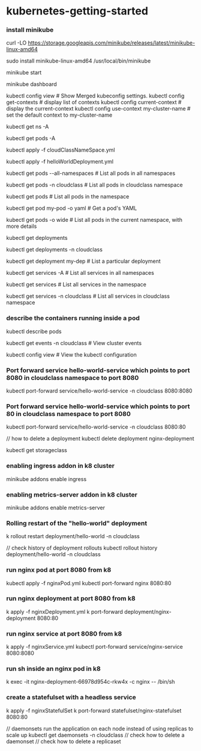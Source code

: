 # kubernetes-getting-started

### install minikube

curl -LO https://storage.googleapis.com/minikube/releases/latest/minikube-linux-amd64

sudo install minikube-linux-amd64 /usr/local/bin/minikube

minikube start

minikube dashboard

kubectl config view # Show Merged kubeconfig settings.
kubectl config get-contexts # display list of contexts
kubectl config current-context # display the current-context
kubectl config use-context my-cluster-name # set the default context to my-cluster-name

kubectl get ns -A

kubectl get pods -A

kubectl apply -f cloudClassNameSpace.yml

kubectl apply -f helloWorldDeployment.yml

kubectl get pods --all-namespaces # List all pods in all namespaces

kubectl get pods -n cloudclass # List all pods in cloudclass namespace

kubectl get pods # List all pods in the namespace

kubectl get pod my-pod -o yaml # Get a pod's YAML

kubectl get pods -o wide # List all pods in the current namespace, with more details

kubectl get deployments

kubectl get deployments -n cloudclass

kubectl get deployment my-dep # List a particular deployment

kubectl get services -A # List all services in all namespaces

kubectl get services # List all services in the namespace

kubectl get services -n cloudclass # List all services in cloudclass namespace

### describe the containers running inside a pod

kubectl describe pods <pod name>

kubectl get events -n cloudclass # View cluster events

kubectl config view # View the kubectl configuration

### Port forward service hello-world-service which points to port 8080 in cloudclass namespace to port 8080

kubectl port-forward service/hello-world-service -n cloudclass 8080:8080

### Port forward service hello-world-service which points to port 80 in cloudclass namespace to port 8080

kubectl port-forward service/hello-world-service -n cloudclass 8080:80

// how to delete a deployment
kubectl delete deployment nginx-deployment

kubectl get storageclass

### enabling ingress addon in k8 cluster

minikube addons enable ingress

### enabling metrics-server addon in k8 cluster

minikube addons enable metrics-server

### Rolling restart of the "hello-world" deployment

k rollout restart deployment/hello-world -n cloudclass

// check history of deployment rollouts
kubectl rollout history deployment/hello-world -n cloudclass

### run nginx pod at port 8080 from k8

kubectl apply -f nginxPod.yml
kubectl port-forward nginx 8080:80

### run nginx deployment at port 8080 from k8

k apply -f nginxDeployment.yml
k port-forward deployment/nginx-deployment 8080:80

### run nginx service at port 8080 from k8

k apply -f nginxService.yml
kubectl port-forward service/nginx-service 8080:8080

### run sh inside an nginx pod in k8

k exec -it nginx-deployment-66978d954c-rkw4x -c nginx -- /bin/sh

### create a statefulset with a headless service

k apply -f nginxStatefulSet
k port-forward statefulset/nginx-statefulset 8080:80

// daemonsets run the application on each node instead of using replicas to scale up
kubectl get daemonsets -n cloudclass
// check how to delete a daemonset
// check how to delete a replicaset
